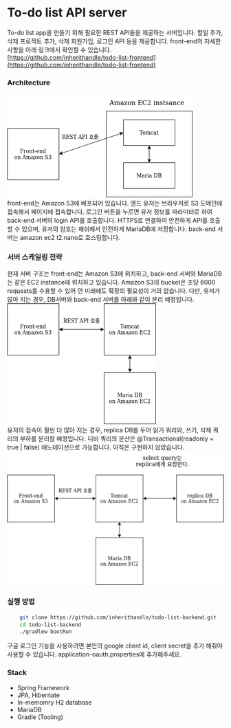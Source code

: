 # To-do list API server
To-do list app을 만들기 위해 필요한 REST API들을 제공하는 서버입니다. 할일 추가, 삭제 프로젝트 추가, 삭제 회원가입, 로그인 API 등을 제공합니다.
front-end의 자세한 사항을 아래 링크에서 확인할 수 있습니다.  
[https://github.com/inherithandle/todo-list-frontend](https://github.com/inherithandle/todo-list-frontend)

### Architecture
![](docs/pictures/architecture-ver1.png)  
front-end는 Amazon S3에 배포되어 있습니다. 엔드 유저는 브라우저로 S3 도메인에 접속해서 페이지에 접속합니다.
로그인 버튼을 누르면 유저 정보를 파라미터로 하여 back-end 서버의 login API를 호출합니다. HTTPS로 연결하여 안전하게 API를 호출할 수 있으며, 유저의 암호는 해쉬해서 안전하게 MariaDB에 저장합니다.
back-end 서버는 amazon ec2 t2.nano로 호스팅합니다. 
### 서버 스케일링 전략
현재 서버 구조는 front-end는 Amazon S3에 위치하고, back-end 서버와 MariaDB는 같은 EC2 instance에 위치하고 있습니다.
Amazon S3의 bucket은 초당 6000 requests를 수용할 수 있어 먼 미래에도 확장의 필요성이 거의 없습니다.
다만, 유저가 많아 지는 경우, DB서버와 back-end 서버를 아래와 같이 분리 예정입니다.  
![](docs/pictures/architecture-ver2.png)  
유저의 접속이 훨씬 더 많아 지는 경우, replica DB를 두어 읽기 쿼리와, 쓰기, 삭제 쿼리의 부하를 분리할 예정입니다.
디비 쿼리의 분산은 @Transactional(readonly = true | false) 애노테이션으로 가능합니다. 아직은 구현하지 않았습니다.  
![](docs/pictures/architecture-ver3.png)  
### 실행 방법
```bash
    git clone https://github.com/inherithandle/todo-list-backend.git
    cd todo-list-backend
    ./gradlew bootRun
```
구글 로그인 기능을 사용하려면 본인의 google client id, client secret을 추가 해줘야 사용할 수 있습니다. application-oauth.properties에 추가해주세요.
### Stack
* Spring Framework
* JPA, Hibernate
* In-memomry H2 database
* MariaDB
* Gradle (Tooling)

